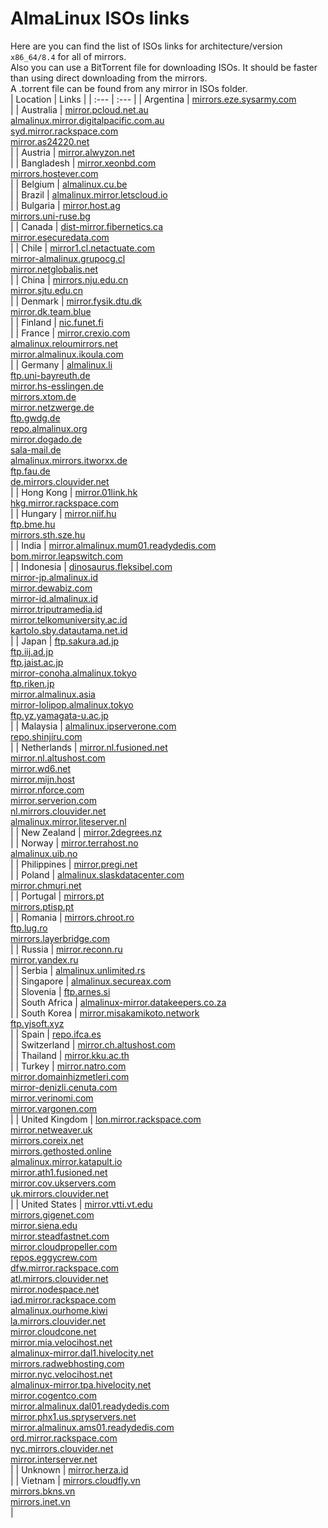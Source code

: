 # AlmaLinux ISOs links  
Here are you can find the list of ISOs links for architecture/version `x86_64/8.4` for all of mirrors.  
Also you can use a BitTorrent file for downloading ISOs. It should be faster than using direct downloading from the mirrors.  
A .torrent file can be found from any mirror in ISOs folder.  
| Location | Links |
| :--- | :--- |
| Argentina | [mirrors.eze.sysarmy.com](http://mirrors.eze.sysarmy.com/almalinux/8.4/isos/x86_64)</br> |
| Australia | [mirror.pcloud.net.au](http://mirror.pcloud.net.au/almalinux/8.4/isos/x86_64)</br>[almalinux.mirror.digitalpacific.com.au](http://almalinux.mirror.digitalpacific.com.au/8.4/isos/x86_64)</br>[syd.mirror.rackspace.com](http://syd.mirror.rackspace.com/almalinux/8.4/isos/x86_64)</br>[mirror.as24220.net](http://mirror.as24220.net/almalinux/8.4/isos/x86_64)</br> |
| Austria | [mirror.alwyzon.net](http://mirror.alwyzon.net/almalinux/8.4/isos/x86_64)</br> |
| Bangladesh | [mirror.xeonbd.com](http://mirror.xeonbd.com/almalinux/8.4/isos/x86_64)</br>[mirrors.hostever.com](http://mirrors.hostever.com/almalinux/8.4/isos/x86_64)</br> |
| Belgium | [almalinux.cu.be](http://almalinux.cu.be/8.4/isos/x86_64)</br> |
| Brazil | [almalinux.mirror.letscloud.io](http://almalinux.mirror.letscloud.io/8.4/isos/x86_64)</br> |
| Bulgaria | [mirror.host.ag](http://mirror.host.ag/almalinux/8.4/isos/x86_64)</br>[mirrors.uni-ruse.bg](http://mirrors.uni-ruse.bg/almalinux/8.4/isos/x86_64)</br> |
| Canada | [dist-mirror.fibernetics.ca](http://dist-mirror.fibernetics.ca/almalinux/8.4/isos/x86_64)</br>[mirror.esecuredata.com](http://mirror.esecuredata.com/almalinux/8.4/isos/x86_64)</br> |
| Chile | [mirror1.cl.netactuate.com](http://mirror1.cl.netactuate.com/almalinux/8.4/isos/x86_64)</br>[mirror-almalinux.grupocg.cl](http://mirror-almalinux.grupocg.cl/almalinux/8.4/isos/x86_64)</br>[mirror.netglobalis.net](http://mirror.netglobalis.net/almalinux/8.4/isos/x86_64)</br> |
| China | [mirrors.nju.edu.cn](http://mirrors.nju.edu.cn/almalinux/8.4/isos/x86_64)</br>[mirror.sjtu.edu.cn](https://mirror.sjtu.edu.cn/almalinux/8.4/isos/x86_64)</br> |
| Denmark | [mirror.fysik.dtu.dk](http://mirror.fysik.dtu.dk/linux/almalinux/8.4/isos/x86_64)</br>[mirror.dk.team.blue](http://mirror.dk.team.blue/almalinux/8.4/isos/x86_64)</br> |
| Finland | [nic.funet.fi](http://www.nic.funet.fi/pub/mirrors/almalinux.org/8.4/isos/x86_64)</br> |
| France | [mirror.crexio.com](http://mirror.crexio.com/almalinux/8.4/isos/x86_64)</br>[almalinux.reloumirrors.net](http://almalinux.reloumirrors.net/8.4/isos/x86_64)</br>[mirror.almalinux.ikoula.com](http://mirror.almalinux.ikoula.com/8.4/isos/x86_64)</br> |
| Germany | [almalinux.li](http://almalinux.li/8.4/isos/x86_64)</br>[ftp.uni-bayreuth.de](http://ftp.uni-bayreuth.de/linux/almalinux/8.4/isos/x86_64)</br>[mirror.hs-esslingen.de](http://mirror.hs-esslingen.de/Mirrors/almalinux/8.4/isos/x86_64)</br>[mirrors.xtom.de](http://mirrors.xtom.de/almalinux/8.4/isos/x86_64)</br>[mirror.netzwerge.de](http://mirror.netzwerge.de/almalinux/8.4/isos/x86_64)</br>[ftp.gwdg.de](http://ftp.gwdg.de/pub/linux/almalinux/8.4/isos/x86_64)</br>[repo.almalinux.org](http://repo.almalinux.org/almalinux/8.4/isos/x86_64)</br>[mirror.dogado.de](http://mirror.dogado.de/almalinux/8.4/isos/x86_64)</br>[sala-mail.de](https://sala-mail.de/pub/almalinux/8.4/isos/x86_64)</br>[almalinux.mirrors.itworxx.de](http://almalinux.mirrors.itworxx.de/8.4/isos/x86_64)</br>[ftp.fau.de](http://ftp.fau.de/almalinux/8.4/isos/x86_64)</br>[de.mirrors.clouvider.net](http://de.mirrors.clouvider.net/almalinux/8.4/isos/x86_64)</br> |
| Hong Kong | [mirror.01link.hk](http://mirror.01link.hk/almalinux/8.4/isos/x86_64)</br>[hkg.mirror.rackspace.com](http://hkg.mirror.rackspace.com/almalinux/8.4/isos/x86_64)</br> |
| Hungary | [mirror.niif.hu](http://mirror.niif.hu/almalinux/8.4/isos/x86_64)</br>[ftp.bme.hu](http://ftp.bme.hu/almalinux/8.4/isos/x86_64)</br>[mirrors.sth.sze.hu](http://mirrors.sth.sze.hu/almalinux/8.4/isos/x86_64)</br> |
| India | [mirror.almalinux.mum01.readydedis.com](http://mirror.almalinux.mum01.readydedis.com/almalinux/8.4/isos/x86_64)</br>[bom.mirror.leapswitch.com](http://bom.mirror.leapswitch.com/almalinux/8.4/isos/x86_64)</br> |
| Indonesia | [dinosaurus.fleksibel.com](http://dinosaurus.fleksibel.com/almalinux/8.4/isos/x86_64)</br>[mirror-jp.almalinux.id](http://mirror-jp.almalinux.id/almalinux/8.4/isos/x86_64)</br>[mirror.dewabiz.com](http://mirror.dewabiz.com/almalinux/8.4/isos/x86_64)</br>[mirror-id.almalinux.id](http://mirror-id.almalinux.id/almalinux/8.4/isos/x86_64)</br>[mirror.triputramedia.id](http://mirror.triputramedia.id/almalinux/8.4/isos/x86_64)</br>[mirror.telkomuniversity.ac.id](http://mirror.telkomuniversity.ac.id/almalinux/8.4/isos/x86_64)</br>[kartolo.sby.datautama.net.id](http://kartolo.sby.datautama.net.id/almalinux/8.4/isos/x86_64)</br> |
| Japan | [ftp.sakura.ad.jp](http://ftp.sakura.ad.jp/almalinux/8.4/isos/x86_64)</br>[ftp.iij.ad.jp](http://ftp.iij.ad.jp/pub/linux/almalinux/8.4/isos/x86_64)</br>[ftp.jaist.ac.jp](http://ftp.jaist.ac.jp/pub/Linux/almalinux/8.4/isos/x86_64)</br>[mirror-conoha.almalinux.tokyo](http://mirror-conoha.almalinux.tokyo/almalinux/8.4/isos/x86_64)</br>[ftp.riken.jp](http://ftp.riken.jp/Linux/almalinux/8.4/isos/x86_64)</br>[mirror.almalinux.asia](http://mirror.almalinux.asia/almalinux/8.4/isos/x86_64)</br>[mirror-lolipop.almalinux.tokyo](http://mirror-lolipop.almalinux.tokyo/almalinux/8.4/isos/x86_64)</br>[ftp.yz.yamagata-u.ac.jp](http://ftp.yz.yamagata-u.ac.jp/pub/linux/almalinux/8.4/isos/x86_64)</br> |
| Malaysia | [almalinux.ipserverone.com](http://almalinux.ipserverone.com/almalinux/8.4/isos/x86_64)</br>[repo.shinjiru.com](http://repo.shinjiru.com/almalinux/8.4/isos/x86_64)</br> |
| Netherlands | [mirror.nl.fusioned.net](http://mirror.nl.fusioned.net/almalinux/8.4/isos/x86_64)</br>[mirror.nl.altushost.com](http://mirror.nl.altushost.com/almalinux/8.4/isos/x86_64)</br>[mirror.wd6.net](http://mirror.wd6.net/almalinux/8.4/isos/x86_64)</br>[mirror.mijn.host](http://mirror.mijn.host/almalinux/8.4/isos/x86_64)</br>[mirror.nforce.com](http://mirror.nforce.com/pub/linux/almalinux/8.4/isos/x86_64)</br>[mirror.serverion.com](http://mirror.serverion.com/almalinux/8.4/isos/x86_64)</br>[nl.mirrors.clouvider.net](http://nl.mirrors.clouvider.net/almalinux/8.4/isos/x86_64)</br>[almalinux.mirror.liteserver.nl](http://almalinux.mirror.liteserver.nl/8.4/isos/x86_64)</br> |
| New Zealand | [mirror.2degrees.nz](http://mirror.2degrees.nz/almalinux/8.4/isos/x86_64)</br> |
| Norway | [mirror.terrahost.no](http://mirror.terrahost.no/almalinux/8.4/isos/x86_64)</br>[almalinux.uib.no](http://almalinux.uib.no/8.4/isos/x86_64)</br> |
| Philippines | [mirror.pregi.net](http://mirror.pregi.net/almalinux/8.4/isos/x86_64)</br> |
| Poland | [almalinux.slaskdatacenter.com](http://almalinux.slaskdatacenter.com/8.4/isos/x86_64)</br>[mirror.chmuri.net](http://mirror.chmuri.net/almalinux/8.4/isos/x86_64)</br> |
| Portugal | [mirrors.pt](http://mirrors.pt/almalinux/8.4/isos/x86_64)</br>[mirrors.ptisp.pt](http://mirrors.ptisp.pt/almalinux/8.4/isos/x86_64)</br> |
| Romania | [mirrors.chroot.ro](http://mirrors.chroot.ro/almalinux/8.4/isos/x86_64)</br>[ftp.lug.ro](http://ftp.lug.ro/almalinux/8.4/isos/x86_64)</br>[mirrors.layerbridge.com](http://mirrors.layerbridge.com/almalinux/8.4/isos/x86_64)</br> |
| Russia | [mirror.reconn.ru](http://mirror.reconn.ru/almalinux/8.4/isos/x86_64)</br>[mirror.yandex.ru](http://mirror.yandex.ru/almalinux/8.4/isos/x86_64)</br> |
| Serbia | [almalinux.unlimited.rs](http://almalinux.unlimited.rs/8.4/isos/x86_64)</br> |
| Singapore | [almalinux.secureax.com](http://almalinux.secureax.com/8.4/isos/x86_64)</br> |
| Slovenia | [ftp.arnes.si](http://ftp.arnes.si/mirrors/almalinux/8.4/isos/x86_64)</br> |
| South Africa | [almalinux-mirror.datakeepers.co.za](http://almalinux-mirror.datakeepers.co.za/8.4/isos/x86_64)</br> |
| South Korea | [mirror.misakamikoto.network](http://mirror.misakamikoto.network/almalinux/8.4/isos/x86_64)</br>[ftp.yjsoft.xyz](http://ftp.yjsoft.xyz/almalinux/8.4/isos/x86_64)</br> |
| Spain | [repo.ifca.es](http://repo.ifca.es/almalinux/8.4/isos/x86_64)</br> |
| Switzerland | [mirror.ch.altushost.com](http://mirror.ch.altushost.com/almalinux/8.4/isos/x86_64)</br> |
| Thailand | [mirror.kku.ac.th](http://mirror.kku.ac.th/almalinux/8.4/isos/x86_64)</br> |
| Turkey | [mirror.natro.com](http://mirror.natro.com/almalinux/8.4/isos/x86_64)</br>[mirror.domainhizmetleri.com](http://mirror.domainhizmetleri.com/almalinux/8.4/isos/x86_64)</br>[mirror-denizli.cenuta.com](http://mirror-denizli.cenuta.com/almalinux/8.4/isos/x86_64)</br>[mirror.verinomi.com](http://mirror.verinomi.com/almalinux/8.4/isos/x86_64)</br>[mirror.vargonen.com](http://mirror.vargonen.com/almalinux/8.4/isos/x86_64)</br> |
| United Kingdom | [lon.mirror.rackspace.com](http://lon.mirror.rackspace.com/almalinux/8.4/isos/x86_64)</br>[mirror.netweaver.uk](http://mirror.netweaver.uk/almalinux/8.4/isos/x86_64)</br>[mirrors.coreix.net](http://mirrors.coreix.net/almalinux/8.4/isos/x86_64)</br>[mirrors.gethosted.online](http://mirrors.gethosted.online/almalinux/8.4/isos/x86_64)</br>[almalinux.mirror.katapult.io](http://almalinux.mirror.katapult.io/8.4/isos/x86_64)</br>[mirror.ath1.fusioned.net](http://mirror.ath1.fusioned.net/almalinux/8.4/isos/x86_64)</br>[mirror.cov.ukservers.com](http://mirror.cov.ukservers.com/almalinux/8.4/isos/x86_64)</br>[uk.mirrors.clouvider.net](http://uk.mirrors.clouvider.net/almalinux/8.4/isos/x86_64)</br> |
| United States | [mirror.vtti.vt.edu](http://mirror.vtti.vt.edu/almalinux/8.4/isos/x86_64)</br>[mirrors.gigenet.com](https://mirrors.gigenet.com/almalinux/8.4/isos/x86_64)</br>[mirror.siena.edu](http://mirror.siena.edu/almalinux/8.4/isos/x86_64)</br>[mirror.steadfastnet.com](http://mirror.steadfastnet.com/almalinux/8.4/isos/x86_64)</br>[mirror.cloudpropeller.com](http://mirror.cloudpropeller.com/almalinux/8.4/isos/x86_64)</br>[repos.eggycrew.com](https://repos.eggycrew.com/almalinux/8.4/isos/x86_64)</br>[dfw.mirror.rackspace.com](http://dfw.mirror.rackspace.com/almalinux/8.4/isos/x86_64)</br>[atl.mirrors.clouvider.net](http://atl.mirrors.clouvider.net/almalinux/8.4/isos/x86_64)</br>[mirror.nodespace.net](http://mirror.nodespace.net/almalinux/8.4/isos/x86_64)</br>[iad.mirror.rackspace.com](http://iad.mirror.rackspace.com/almalinux/8.4/isos/x86_64)</br>[almalinux.ourhome.kiwi](https://almalinux.ourhome.kiwi/8.4/isos/x86_64)</br>[la.mirrors.clouvider.net](http://la.mirrors.clouvider.net/almalinux/8.4/isos/x86_64)</br>[mirror.cloudcone.net](http://mirror.cloudcone.net/almalinux/8.4/isos/x86_64)</br>[mirror.mia.velocihost.net](http://mirror.mia.velocihost.net/almalinux/8.4/isos/x86_64)</br>[almalinux-mirror.dal1.hivelocity.net](http://almalinux-mirror.dal1.hivelocity.net/8.4/isos/x86_64)</br>[mirrors.radwebhosting.com](http://mirrors.radwebhosting.com/almalinux/8.4/isos/x86_64)</br>[mirror.nyc.velocihost.net](http://mirror.nyc.velocihost.net/almalinux/8.4/isos/x86_64)</br>[almalinux-mirror.tpa.hivelocity.net](http://almalinux-mirror.tpa.hivelocity.net/8.4/isos/x86_64)</br>[mirror.cogentco.com](http://mirror.cogentco.com/pub/linux/almalinux/8.4/isos/x86_64)</br>[mirror.almalinux.dal01.readydedis.com](http://mirror.almalinux.dal01.readydedis.com/almalinux/8.4/isos/x86_64)</br>[mirror.phx1.us.spryservers.net](http://mirror.phx1.us.spryservers.net/almalinux/8.4/isos/x86_64)</br>[mirror.almalinux.ams01.readydedis.com](http://mirror.almalinux.ams01.readydedis.com/almalinux/8.4/isos/x86_64)</br>[ord.mirror.rackspace.com](http://ord.mirror.rackspace.com/almalinux/8.4/isos/x86_64)</br>[nyc.mirrors.clouvider.net](http://nyc.mirrors.clouvider.net/almalinux/8.4/isos/x86_64)</br>[mirror.interserver.net](http://mirror.interserver.net/almalinux/8.4/isos/x86_64)</br> |
| Unknown | [mirror.herza.id](http://mirror.herza.id/almalinux/8.4/isos/x86_64)</br> |
| Vietnam | [mirrors.cloudfly.vn](http://mirrors.cloudfly.vn/almalinux/8.4/isos/x86_64)</br>[mirrors.bkns.vn](http://mirrors.bkns.vn/almalinux/8.4/isos/x86_64)</br>[mirrors.inet.vn](http://mirrors.inet.vn/almalinux/8.4/isos/x86_64)</br> |

